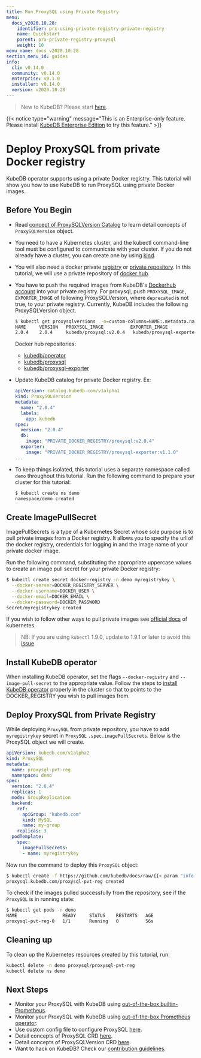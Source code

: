 ```yaml
---
title: Run ProxySQL using Private Registry
menu:
  docs_v2020.10.28:
    identifier: prx-using-private-registry-private-registry
    name: Quickstart
    parent: prx-private-registry-proxysql
    weight: 10
menu_name: docs_v2020.10.28
section_menu_id: guides
info:
  cli: v0.14.0
  community: v0.14.0
  enterprise: v0.1.0
  installer: v0.14.0
  version: v2020.10.28
---
```


> New to KubeDB? Please start [here](/docs/v2020.10.28/README).

{{< notice type="warning" message="This is an Enterprise-only feature. Please install [KubeDB Enterprise Edition](/docs/v2020.10.28/setup/install/enterprise) to try this feature." >}}

# Deploy ProxySQL from private Docker registry

KubeDB operator supports using a private Docker registry. This tutorial will show you how to use KubeDB to run ProxySQL using private Docker images.

## Before You Begin

- Read [concept of ProxySQLVersion Catalog](/docs/v2020.10.28/guides/proxysql/concepts/catalog) to learn detail concepts of `ProxySQLVersion` object.

- You need to have a Kubernetes cluster, and the kubectl command-line tool must be configured to communicate with your cluster. If you do not already have a cluster, you can create one by using [kind](https://kind.sigs.k8s.io/docs/user/quick-start/).

- You will also need a docker private [registry](https://docs.docker.com/registry/) or [private repository](https://docs.docker.com/docker-hub/repos/#private-repositories). In this tutorial, we will use a private repository of [docker hub](https://hub.docker.com/).

- You have to push the required images from KubeDB's [Dockerhub account](https://hub.docker.com/r/kubedb/) into your private registry. For proxysql, push `PROXYSQL_IMAGE`, `EXPORTER_IMAGE` of following ProxySQLVersion, where `deprecated` is not true, to your private registry. Currently, KubeDB includes the following ProxySQLVersion object.

  ```bash
  $ kubectl get proxysqlversions  -o=custom-columns=NAME:.metadata.name,VERSION:.spec.version,PROXYSQL_IMAGE:.spec.proxysql.image,EXPORTER_IMAGE:.spec.exporter.image,DEPRECATED:.spec.deprecated
  NAME     VERSION   PROXYSQL_IMAGE          EXPORTER_IMAGE                   DEPRECATED
  2.0.4    2.0.4     kubedb/proxysql:v2.0.4   kubedb/proxysql-exporter:v1.1.0   <none>
  ```

  Docker hub repositories:

  - [kubedb/operator](https://hub.docker.com/r/kubedb/operator)
  - [kubedb/proxysql](https://hub.docker.com/r/kubedb/proxysql)
  - [kubedb/proxysql-exporter](https://hub.docker.com/r/kubedb/proxysql-exporter)

- Update KubeDB catalog for private Docker registry. Ex:

  ```yaml
  apiVersion: catalog.kubedb.com/v1alpha1
  kind: ProxySQLVersion
  metadata:
    name: "2.0.4"
    labels:
      app: kubedb
  spec:
    version: "2.0.4"
    db:
      image: "PRIVATE_DOCKER_REGISTRY/proxysql:v2.0.4"
    exporter:
      image: "PRIVATE_DOCKER_REGISTRY/proxysql-exporter:v1.1.0"
  ...
  ```

- To keep things isolated, this tutorial uses a separate namespace called `demo` throughout this tutorial. Run the following command to prepare your cluster for this tutorial:

  ```bash
  $ kubectl create ns demo
  namespace/demo created
  ```

## Create ImagePullSecret

ImagePullSecrets is a type of a Kubernetes Secret whose sole purpose is to pull private images from a Docker registry. It allows you to specify the url of the docker registry, credentials for logging in and the image name of your private docker image.

Run the following command, substituting the appropriate uppercase values to create an image pull secret for your private Docker registry:

```bash
$ kubectl create secret docker-registry -n demo myregistrykey \
  --docker-server=DOCKER_REGISTRY_SERVER \
  --docker-username=DOCKER_USER \
  --docker-email=DOCKER_EMAIL \
  --docker-password=DOCKER_PASSWORD
secret/myregistrykey created
```

If you wish to follow other ways to pull private images see [official docs](https://kubernetes.io/docs/concepts/containers/images/) of kubernetes.

> NB: If you are using `kubectl` 1.9.0, update to 1.9.1 or later to avoid this [issue](https://github.com/kubernetes/kubernetes/issues/57427).

## Install KubeDB operator

When installing KubeDB operator, set the flags `--docker-registry` and `--image-pull-secret` to the appropriate value. Follow the steps to [install KubeDB operator](/docs/v2020.10.28/setup/README) properly in the cluster so that to points to the DOCKER_REGISTRY you wish to pull images from.

## Deploy ProxySQL from Private Registry

While deploying `ProxySQL` from private repository, you have to add `myregistrykey` secret in `ProxySQL` `.spec.imagePullSecrets`.
Below is the ProxySQL object we will create.

```yaml
apiVersion: kubedb.com/v1alpha2
kind: ProxySQL
metadata:
  name: proxysql-pvt-reg
  namespace: demo
spec:
  version: "2.0.4"
  replicas: 1
  mode: GroupReplication
  backend:
    ref:
      apiGroup: "kubedb.com"
      kind: MySQL
      name: my-group
    replicas: 3
  podTemplate:
    spec:
      imagePullSecrets:
      - name: myregistrykey
```

Now run the command to deploy this `ProxySQL` object:

```bash
$ kubectl create -f https://github.com/kubedb/docs/raw/{{< param "info.version" >}}/docs/examples/proxysql/private-registry.yaml
proxysql.kubedb.com/proxysql-pvt-reg created
```

To check if the images pulled successfully from the repository, see if the `ProxySQL` is in running state:

```bash
$ kubectl get pods -n demo
NAME                 READY     STATUS    RESTARTS   AGE
proxysql-pvt-reg-0   1/1       Running   0          56s
```

## Cleaning up

To clean up the Kubernetes resources created by this tutorial, run:

```bash
kubectl delete -n demo proxysql/proxysql-pvt-reg
kubectl delete ns demo
```

## Next Steps

- Monitor your ProxySQL with KubeDB using [out-of-the-box builtin-Prometheus](/docs/v2020.10.28/guides/proxysql/monitoring/using-builtin-prometheus).
- Monitor your ProxySQL with KubeDB using [out-of-the-box Prometheus operator](/docs/v2020.10.28/guides/proxysql/monitoring/using-prometheus-operator).
- Use custom config file to configure ProxySQL [here](/docs/v2020.10.28/guides/proxysql/configuration/using-config-file).
- Detail concepts of ProxySQL CRD [here](/docs/v2020.10.28/guides/proxysql/concepts/proxysql).
- Detail concepts of ProxySQLVersion CRD [here](/docs/v2020.10.28/guides/proxysql/concepts/catalog).
- Want to hack on KubeDB? Check our [contribution guidelines](/docs/v2020.10.28/CONTRIBUTING).
